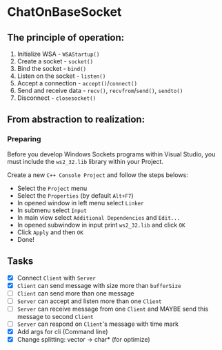# ChatOnBaseSocket

## The principle of operation:
1. Initialize WSA - `WSAStartup()`
2. Create a socket - `socket()`
3. Bind the socket - `bind()`
4. Listen on the socket - `listen()`
5. Accept a connection - `accept()`/`connect()`
6. Send and receive data - `recv()`, `recvfrom`/`send()`, `sendto()`
7. Disconnect - `closesocket()`

## From abstraction to realization:

### Preparing
Before you develop Windows Sockets programs within Visual Studio, you must include the `ws2_32.lib` library within your Project.

Create a new `C++ Console Project` and follow the steps belows:
- Select the `Project` menu
- Select the `Properties` (by default `Alt+F7`)
- In opened window in left menu select `Linker`
- In submenu select `Input`
- In main view select `Additional Dependencies` and `Edit...`
- In opened subwindow in input print `ws2_32.lib` and click `OK`
- Click `Apply` and then `OK`
- Done!

## Tasks
- [x] Connect `Client` with `Server`
- [x] `Client` can send message with size more than `bufferSize`
- [ ] `Client` can send more than one message
- [ ] `Server` can accept and listen more than one `Client`
- [ ] `Server` can receive message from one `Client` and MAYBE send this message to second `Client` 
- [ ] `Server` can respond on `Client`'s message with time mark
- [x] Add args for cli (Command line)
- [x] Change splitting: vector<string> -> char* (for optimize)
